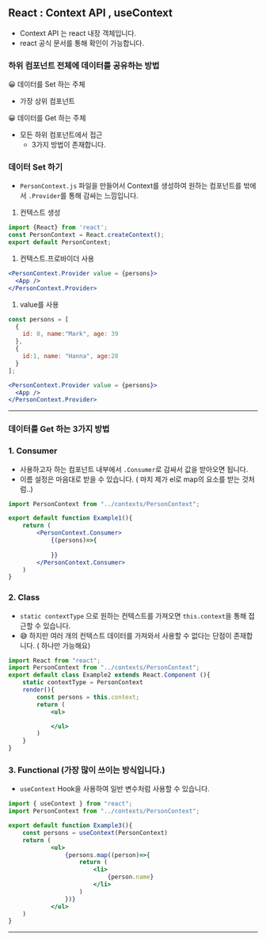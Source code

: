 ## React : Context API , useContext

- Context API 는 react 내장 객체입니다.
- react 공식 문서를 통해 확인이 가능합니다.

### 하위 컴포넌트 전체에 데이터를 공유하는 방법

😀 데이터를 Set 하는 주체 

- 가장 상위 컴포넌트

😀 데이터를 Get 하는 주체

- 모든 하위 컴포넌트에서 접근
    - 3가지 방법이 존재합니다.

### 데이터 Set 하기

- `PersonContext.js` 파일을 만들어서 Context를 생성하여 원하는 컴포넌트를 밖에서 `.Provider`를 통해 감싸는 느낌입니다.
1. 컨텍스트 생성

```jsx
import {React} from 'react';
const PersonContext = React.createContext();
export default PersonContext;
```

1. 컨텍스트.프로바이더  사용

```jsx
<PersonContext.Provider value = {persons}>
  <App />
</PersonContext.Provider>
```

1. value를 사용

```jsx
const persons = [
  {
    id: 0, name:"Mark", age: 39
  },
  {
    id:1, name: "Hanna", age:28
  }
];

<PersonContext.Provider value = {persons}>
  <App />
</PersonContext.Provider>
```

---

### 데이터를 Get 하는 3가지 방법

### 1. Consumer

- 사용하고자 하는 컴포넌트 내부에서 `.Consumer`로 감싸서 값을 받아오면 됩니다.
- 이름 설정은 마음대로 받을 수 있습니다. ( 마치 제가 el로 map의 요소를 받는 것처럼..)

```jsx
import PersonContext from "../contexts/PersonContext";

export default function Example1(){
    return (
        <PersonContext.Consumer>
            {(persons)=>{
              
            }}
        </PersonContext.Consumer>
    )
}
```

### 2. Class

- `static contextType` 으로 원하는 컨텍스트를 가져오면 `this.context`을 통해 접근할 수 있습니다.
- 😅 하지만 여러 개의 컨텍스트 데이터를 가져와서 사용할 수 없다는 단점이 존재합니다. ( 하나만 가능해요)

```jsx
import React from "react";
import PersonContext from "../contexts/PersonContext";
export default class Example2 extends React.Component (){
    static contextType = PersonContext
    render(){
        const persons = this.context;
        return (
            <ul>

            </ul>
        )
    }
}
```

### 3. Functional (가장 많이 쓰이는 방식입니다.)

- `useContext` Hook을 사용하여 일반 변수처럼 사용할 수 있습니다.

```jsx
import { useContext } from "react";
import PersonContext from "../contexts/PersonContext";

export default function Example3(){
    const persons = useContext(PersonContext)
    return (
            <ul>
                {persons.map((person)=>{
                    return (
                        <li>
                            {person.name}
                        </li>
                    )
                })}
            </ul>
    )
}
```

---
